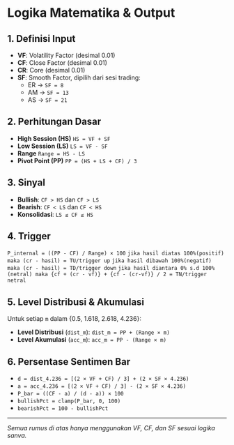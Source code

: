 # Logika Matematika & Output

## 1. Definisi Input
- **VF**: Volatility Factor (desimal 0.01)
- **CF**: Close Factor (desimal 0.01)
- **CR**: Core (desimal 0.01)
- **SF**: Smooth Factor, dipilih dari sesi trading:
  - ER → `SF = 8`
  - AM → `SF = 13`
  - AS → `SF = 21`
  

## 2. Perhitungan Dasar
- **High Session (HS)**
  `HS = VF + SF`
- **Low Session (LS)**
  `LS = VF - SF`
- **Range**
  `Range = HS - LS`
- **Pivot Point (PP)**
  `PP = (HS + LS + CF) / 3`

## 3. Sinyal
- **Bullish**: `CF > HS` dan `CF > LS`
- **Bearish**: `CF < LS` dan `CF < HS`
- **Konsolidasi**: `LS ≤ CF ≤ HS`

## 4. Trigger 
`P_internal = ((PP - CF) / Range) × 100`
`jika hasil diatas 100%(positif) maka (cr - hasil) = TU/trigger up`
`jika hasil dibawah 100%(negatif) maka (cr - hasil) = TD/trigger down`
`jika hasil diantara 0% s.d 100%(netral) maka {cf + (cr - vf)} + {cf - (cr-vf)} / 2 = TN/trigger netral`

## 5. Level Distribusi & Akumulasi
Untuk setiap `m` dalam {0.5, 1.618, 2.618, 4.236}:
- **Level Distribusi** (`dist_m`):
  `dist_m = PP + (Range × m)`
- **Level Akumulasi** (`acc_m`):
  `acc_m = PP - (Range × m)`

## 6. Persentase Sentimen Bar
- `d = dist_4.236 = [(2 × VF + CF) / 3] + (2 × SF × 4.236)`
- `a = acc_4.236 = [(2 × VF + CF) / 3] - (2 × SF × 4.236)`
- `P_bar = ((CF - a) / (d - a)) × 100`
- `bullishPct = clamp(P_bar, 0, 100)`
- `bearishPct = 100 - bullishPct`

---

*Semua rumus di atas hanya menggunakan VF, CF, dan SF sesuai logika sanva.*

